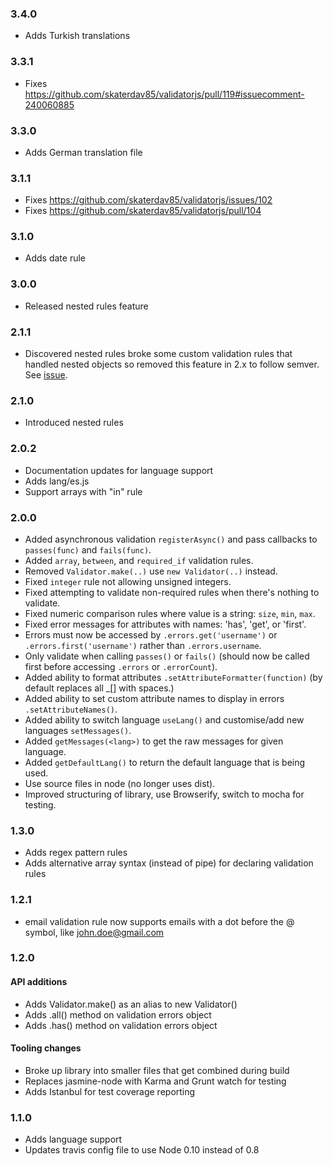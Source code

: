 ### 3.4.0

* Adds Turkish translations

### 3.3.1

* Fixes https://github.com/skaterdav85/validatorjs/pull/119#issuecomment-240060885

### 3.3.0

* Adds German translation file

### 3.1.1

* Fixes https://github.com/skaterdav85/validatorjs/issues/102
* Fixes https://github.com/skaterdav85/validatorjs/pull/104

### 3.1.0

* Adds date rule

### 3.0.0

* Released nested rules feature

### 2.1.1

* Discovered nested rules broke some custom validation rules that handled nested objects so removed this feature in 2.x to follow semver. See [issue](https://github.com/skaterdav85/validatorjs/issues/94).

### 2.1.0

* Introduced nested rules

### 2.0.2

* Documentation updates for language support
* Adds lang/es.js
* Support arrays with "in" rule

### 2.0.0

* Added asynchronous validation `registerAsync()` and pass callbacks to `passes(func)` and `fails(func)`.
* Added `array`, `between`, and `required_if` validation rules.
* Removed `Validator.make(..)` use `new Validator(..)` instead.
* Fixed `integer` rule not allowing unsigned integers.
* Fixed attempting to validate non-required rules when there's nothing to validate.
* Fixed numeric comparison rules where value is a string: `size`, `min`, `max`.
* Fixed error messages for attributes with names: 'has', 'get', or 'first'.
* Errors must now be accessed by `.errors.get('username')` or `.errors.first('username')` rather than `.errors.username`.
* Only validate when calling `passes()` or `fails()` (should now be called first before accessing `.errors` or `.errorCount`).
* Added ability to format attributes `.setAttributeFormatter(function)` (by default replaces all _[] with spaces.)
* Added ability to set custom attribute names to display in errors `.setAttributeNames()`.
* Added ability to switch language `useLang()` and customise/add new languages `setMessages()`.
* Added `getMessages(<lang>)` to get the raw messages for given language.
* Added `getDefaultLang()` to return the default language that is being used.
* Use source files in node (no longer uses dist).
* Improved structuring of library, use Browserify, switch to mocha for testing.

### 1.3.0

* Adds regex pattern rules
* Adds alternative array syntax (instead of pipe) for declaring validation rules

### 1.2.1

* email validation rule now supports emails with a dot before the @ symbol, like john.doe@gmail.com

### 1.2.0

#### API additions

* Adds Validator.make() as an alias to new Validator()
* Adds .all() method on validation errors object
* Adds .has() method on validation errors object

#### Tooling changes

* Broke up library into smaller files that get combined during build
* Replaces jasmine-node with Karma and Grunt watch for testing
* Adds Istanbul for test coverage reporting


### 1.1.0

* Adds language support
* Updates travis config file to use Node 0.10 instead of 0.8
